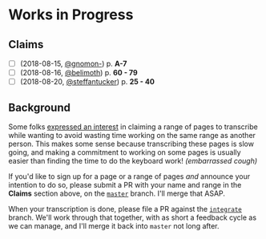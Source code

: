 [//]: # ( -*- mode: markdown; mode: auto-fill; fill-column: 72; -*- )

# Works in Progress

## Claims

- [ ] (2018-08-15, [@gnomon-][gh-@gnomon-]) p. **A-7**
- [ ] (2018-08-16, [@belimoth][gh-@belimoth]) p. **60 - 79**
- [ ] (2018-08-20, [@steffantucker][gh-@steffantucker]) p. **25 - 40**

[gh-@gnomon-]:
  https://github.com/gnomon-/

[gh-@belimoth]:
  https://github.com/belimoth/

[gh-@steffantucker]:
  https://github.com/steffantucker/

## Background

Some folks [expressed an interest][masto-convo-claim-a-page-range] in
claiming a range of pages to transcribe while wanting to avoid wasting
time working on the same range as another person.  This makes some sense
because transcribing these pages is slow going, and making a commitment
to working on some pages is usually easier than finding the time to do
the keyboard work!  *(embarrassed cough)*

If you'd like to sign up for a page or a range of pages *and* announce
your intention to do so, please submit a PR with your name and range in
the **Claims** section above, on the [`master`][gh-master-branch]
branch.  I'll merge that ASAP.

When your transcription is done, please file a PR against the
[`integrate`][gh-integrate-branch] branch.  We'll work through that
together, with as short a feedback cycle as we can manage, and I'll
merge it back into `master` not long after.


[masto-convo-claim-a-page-range]:
  https://cybre.space/@jaycen/100555258849914926
  "@jaycen@cybre.space (2018-08-15 12:44):
  @gnomon I want to help transcribe furby.asm, but also don't want to
  waste time working on pages someone else has already done but not
  commited. Should we use the issues/wiki on github to 'claim' pages
  we're working on?"

[gh-master-branch]:
  https://github.com/gnomon-/furby-source

[gh-integrate-branch]:
  https://github.com/gnomon-/furby-source/tree/integrate
